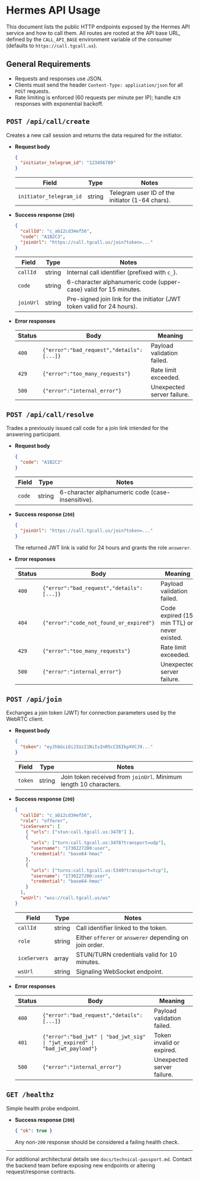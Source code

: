 # Hermes API Usage

This document lists the public HTTP endpoints exposed by the Hermes API service and how to call them. All routes are rooted at the API base URL, defined by the `CALL_API_BASE` environment variable of the consumer (defaults to `https://call.tgcall.us`).

## General Requirements

- Requests and responses use JSON.
- Clients must send the header `Content-Type: application/json` for all `POST` requests.
- Rate limiting is enforced (60 requests per minute per IP); handle `429` responses with exponential backoff.

## `POST /api/call/create`

Creates a new call session and returns the data required for the initiator.

- **Request body**

  ```json
  {
    "initiator_telegram_id": "123456789"
  }
  ```

  | Field | Type | Notes |
  |-------|------|-------|
  | `initiator_telegram_id` | string | Telegram user ID of the initiator (1-64 chars). |

- **Success response (`200`)**

  ```json
  {
    "callId": "c_ab12cd34ef56",
    "code": "A1B2C3",
    "joinUrl": "https://call.tgcall.us/join?token=..."
  }
  ```

  | Field | Type | Notes |
  |-------|------|-------|
  | `callId` | string | Internal call identifier (prefixed with `c_`). |
  | `code` | string | 6-character alphanumeric code (upper-case) valid for 15 minutes. |
  | `joinUrl` | string | Pre-signed join link for the initiator (JWT token valid for 24 hours). |

- **Error responses**

  | Status | Body | Meaning |
  |--------|------|---------|
  | `400` | `{"error":"bad_request","details":[...]}` | Payload validation failed. |
  | `429` | `{"error":"too_many_requests"}` | Rate limit exceeded. |
  | `500` | `{"error":"internal_error"}` | Unexpected server failure. |

## `POST /api/call/resolve`

Trades a previously issued call code for a join link intended for the answering participant.

- **Request body**

  ```json
  {
    "code": "A1B2C3"
  }
  ```

  | Field | Type | Notes |
  |-------|------|-------|
  | `code` | string | 6-character alphanumeric code (case-insensitive). |

- **Success response (`200`)**

  ```json
  {
    "joinUrl": "https://call.tgcall.us/join?token=..."
  }
  ```

  The returned JWT link is valid for 24 hours and grants the role `answerer`.

- **Error responses**

  | Status | Body | Meaning |
  |--------|------|---------|
  | `400` | `{"error":"bad_request","details":[...]}` | Payload validation failed. |
  | `404` | `{"error":"code_not_found_or_expired"}` | Code expired (15 min TTL) or never existed. |
  | `429` | `{"error":"too_many_requests"}` | Rate limit exceeded. |
  | `500` | `{"error":"internal_error"}` | Unexpected server failure. |

## `POST /api/join`

Exchanges a join token (JWT) for connection parameters used by the WebRTC client.

- **Request body**

  ```json
  {
    "token": "eyJhbGciOiJIUzI1NiIsInR5cCI6IkpXVCJ9..."
  }
  ```

  | Field | Type | Notes |
  |-------|------|-------|
  | `token` | string | Join token received from `joinUrl`. Minimum length 10 characters. |

- **Success response (`200`)**

  ```json
  {
    "callId": "c_ab12cd34ef56",
    "role": "offerer",
    "iceServers": [
      { "urls": ["stun:call.tgcall.us:3478"] },
      {
        "urls": ["turn:call.tgcall.us:3478?transport=udp"],
        "username": "1730227200:user",
        "credential": "base64-hmac"
      },
      {
        "urls": ["turns:call.tgcall.us:5349?transport=tcp"],
        "username": "1730227200:user",
        "credential": "base64-hmac"
      }
    ],
    "wsUrl": "wss://call.tgcall.us/ws"
  }
  ```

  | Field | Type | Notes |
  |-------|------|-------|
  | `callId` | string | Call identifier linked to the token. |
  | `role` | string | Either `offerer` or `answerer` depending on join order. |
  | `iceServers` | array | STUN/TURN credentials valid for 10 minutes. |
  | `wsUrl` | string | Signaling WebSocket endpoint. |

- **Error responses**

  | Status | Body | Meaning |
  |--------|------|---------|
  | `400` | `{"error":"bad_request","details":[...]}` | Payload validation failed. |
  | `401` | `{"error":"bad_jwt" \| "bad_jwt_sig" \| "jwt_expired" \| "bad_jwt_payload"}` | Token invalid or expired. |
  | `500` | `{"error":"internal_error"}` | Unexpected server failure. |

## `GET /healthz`

Simple health probe endpoint.

- **Success response (`200`)**

  ```json
  { "ok": true }
  ```

  Any non-`200` response should be considered a failing health check.

---

For additional architectural details see `docs/technical-passport.md`. Contact the backend team before exposing new endpoints or altering request/response contracts.
